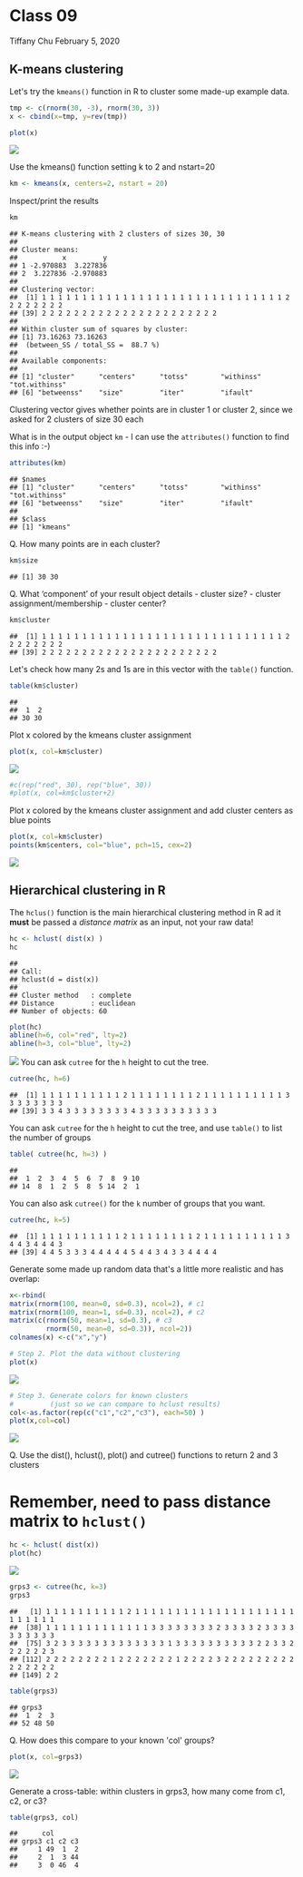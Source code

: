 Class 09
================
Tiffany Chu
February 5, 2020

K-means clustering
------------------

Let's try the `kmeans()` function in R to cluster some made-up example data.

``` r
tmp <- c(rnorm(30, -3), rnorm(30, 3))
x <- cbind(x=tmp, y=rev(tmp))

plot(x)
```

![](class09_files/figure-markdown_github/unnamed-chunk-1-1.png)

Use the kmeans() function setting k to 2 and nstart=20

``` r
km <- kmeans(x, centers=2, nstart = 20)
```

Inspect/print the results

``` r
km
```

    ## K-means clustering with 2 clusters of sizes 30, 30
    ## 
    ## Cluster means:
    ##           x         y
    ## 1 -2.970883  3.227836
    ## 2  3.227836 -2.970883
    ## 
    ## Clustering vector:
    ##  [1] 1 1 1 1 1 1 1 1 1 1 1 1 1 1 1 1 1 1 1 1 1 1 1 1 1 1 1 1 1 1 2 2 2 2 2 2 2 2
    ## [39] 2 2 2 2 2 2 2 2 2 2 2 2 2 2 2 2 2 2 2 2 2 2
    ## 
    ## Within cluster sum of squares by cluster:
    ## [1] 73.16263 73.16263
    ##  (between_SS / total_SS =  88.7 %)
    ## 
    ## Available components:
    ## 
    ## [1] "cluster"      "centers"      "totss"        "withinss"     "tot.withinss"
    ## [6] "betweenss"    "size"         "iter"         "ifault"

Clustering vector gives whether points are in cluster 1 or cluster 2, since we asked for 2 clusters of size 30 each

What is in the output object `km` - I can use the `attributes()` function to find this info :-)

``` r
attributes(km)
```

    ## $names
    ## [1] "cluster"      "centers"      "totss"        "withinss"     "tot.withinss"
    ## [6] "betweenss"    "size"         "iter"         "ifault"      
    ## 
    ## $class
    ## [1] "kmeans"

Q. How many points are in each cluster?

``` r
km$size
```

    ## [1] 30 30

Q. What ‘component’ of your result object details - cluster size? - cluster assignment/membership - cluster center?

``` r
km$cluster
```

    ##  [1] 1 1 1 1 1 1 1 1 1 1 1 1 1 1 1 1 1 1 1 1 1 1 1 1 1 1 1 1 1 1 2 2 2 2 2 2 2 2
    ## [39] 2 2 2 2 2 2 2 2 2 2 2 2 2 2 2 2 2 2 2 2 2 2

Let's check how many 2s and 1s are in this vector with the `table()` function.

``` r
table(km$cluster)
```

    ## 
    ##  1  2 
    ## 30 30

Plot x colored by the kmeans cluster assignment

``` r
plot(x, col=km$cluster)
```

![](class09_files/figure-markdown_github/unnamed-chunk-8-1.png)

``` r
#c(rep("red", 30), rep("blue", 30))
#plot(x, col=km$cluster+2)
```

Plot x colored by the kmeans cluster assignment and add cluster centers as blue points

``` r
plot(x, col=km$cluster)
points(km$centers, col="blue", pch=15, cex=2)
```

![](class09_files/figure-markdown_github/unnamed-chunk-9-1.png)

Hierarchical clustering in R
----------------------------

The `hclus()` function is the main hierarchical clustering method in R ad it **must** be passed a *distance matrix* as an input, not your raw data!

``` r
hc <- hclust( dist(x) )
hc
```

    ## 
    ## Call:
    ## hclust(d = dist(x))
    ## 
    ## Cluster method   : complete 
    ## Distance         : euclidean 
    ## Number of objects: 60

``` r
plot(hc)
abline(h=6, col="red", lty=2)
abline(h=3, col="blue", lty=2)
```

![](class09_files/figure-markdown_github/unnamed-chunk-11-1.png) You can ask `cutree` for the `h` height to cut the tree.

``` r
cutree(hc, h=6)
```

    ##  [1] 1 1 1 1 1 1 1 1 1 1 2 1 1 1 1 1 1 1 1 2 1 1 1 1 1 1 1 1 1 1 3 3 3 3 3 3 3 3
    ## [39] 3 3 4 3 3 3 3 3 3 3 3 4 3 3 3 3 3 3 3 3 3 3

You can ask `cutree` for the `h` height to cut the tree, and use `table()` to list the number of groups

``` r
table( cutree(hc, h=3) )
```

    ## 
    ##  1  2  3  4  5  6  7  8  9 10 
    ## 14  8  1  2  5  8  5 14  2  1

You can also ask `cutree()` for the `k` number of groups that you want.

``` r
cutree(hc, k=5)
```

    ##  [1] 1 1 1 1 1 1 1 1 1 1 2 1 1 1 1 1 1 1 1 2 1 1 1 1 1 1 1 1 1 1 3 4 4 3 4 4 4 3
    ## [39] 4 4 5 3 3 3 4 4 4 4 4 5 4 4 3 4 3 3 4 4 4 4

Generate some made up random data that's a little more realistic and has overlap:

``` r
x<-rbind(
matrix(rnorm(100, mean=0, sd=0.3), ncol=2), # c1
matrix(rnorm(100, mean=1, sd=0.3), ncol=2), # c2
matrix(c(rnorm(50, mean=1, sd=0.3), # c3
         rnorm(50, mean=0, sd=0.3)), ncol=2))
colnames(x) <-c("x","y")

# Step 2. Plot the data without clustering
plot(x)
```

![](class09_files/figure-markdown_github/unnamed-chunk-15-1.png)

``` r
# Step 3. Generate colors for known clusters
#         (just so we can compare to hclust results)
col<-as.factor(rep(c("c1","c2","c3"), each=50) )
plot(x,col=col)
```

![](class09_files/figure-markdown_github/unnamed-chunk-15-2.png)

Q. Use the dist(), hclust(), plot() and cutree() functions to return 2 and 3 clusters

Remember, need to pass distance matrix to `hclust()`
====================================================

``` r
hc <- hclust( dist(x))
plot(hc)
```

![](class09_files/figure-markdown_github/unnamed-chunk-16-1.png)

``` r
grps3 <- cutree(hc, k=3)
grps3
```

    ##   [1] 1 1 1 1 1 1 1 1 1 1 2 1 1 1 1 1 1 1 1 1 1 1 1 1 1 1 1 1 1 1 1 1 1 1 1 1 1
    ##  [38] 1 1 1 1 1 1 1 1 1 1 1 1 1 3 3 3 3 3 3 3 3 2 3 3 3 3 2 3 3 3 3 3 3 3 3 3 3
    ##  [75] 3 2 3 3 3 3 3 3 3 3 3 3 3 3 3 1 3 3 3 3 3 3 3 3 3 3 2 2 3 3 2 2 2 2 2 2 3
    ## [112] 2 2 2 2 2 2 2 2 1 2 2 2 2 2 2 2 1 2 2 2 2 3 2 2 2 2 2 2 2 2 2 2 2 2 2 2 2
    ## [149] 2 2

``` r
table(grps3)
```

    ## grps3
    ##  1  2  3 
    ## 52 48 50

Q. How does this compare to your known 'col' groups?

``` r
plot(x, col=grps3)
```

![](class09_files/figure-markdown_github/unnamed-chunk-19-1.png)

Generate a cross-table: within clusters in grps3, how many come from c1, c2, or c3?

``` r
table(grps3, col)
```

    ##      col
    ## grps3 c1 c2 c3
    ##     1 49  1  2
    ##     2  1  3 44
    ##     3  0 46  4
